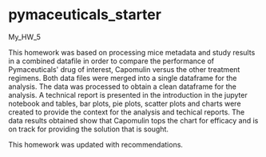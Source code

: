 # pymaceuticals_starter
My_HW_5

This homework was based on processing mice metadata and study results in a combined datafile in order to compare the performance of Pymaceuticals' drug of interest, Capomulin versus the other treatment regimens. Both data files were merged into a single dataframe for the analysis. The data was processed to obtain a clean dataframe for the analysis. A technical report is presented in the introduction in the jupyter notebook and tables, bar plots, pie plots, scatter plots and charts were created to provide the context for the analysis and techical reports. The data results obtained show that Capomulin tops the chart for efficacy and is on track for providing the solution that is sought.

This homework was updated with recommendations.